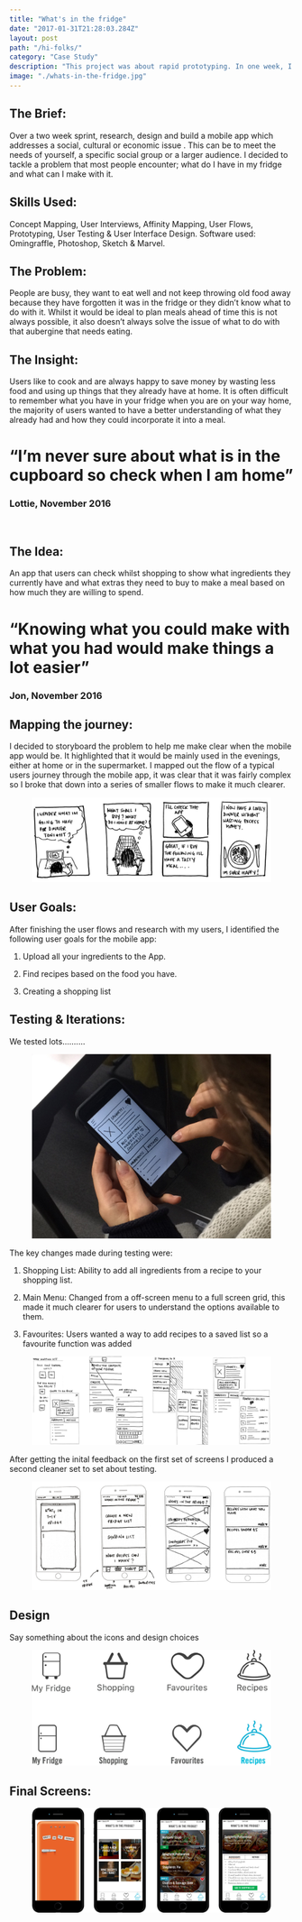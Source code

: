 ```yaml
---
title: "What's in the fridge"
date: "2017-01-31T21:28:03.284Z"
layout: post
path: "/hi-folks/"
category: "Case Study"
description: "This project was about rapid prototyping. In one week, I researched, sketched, wireframed and prototyped a mobile application to help people to keep track of what they had in the fridge and the meals they could make within certain budgets."
image: "./whats-in-the-fridge.jpg"
---
```


<div class="f4 measure-wide center">

<h2 class="orange fw6">The Brief:</h2>
Over a two week sprint, research, design and build a mobile app which addresses a social, cultural or economic issue . This can be to meet the needs of yourself, a specific social group or a larger audience. I decided to tackle a problem that most people encounter; what do I have in my fridge and what can I make with it. 

<h2 class="orange fw6">Skills Used:</h2>
Concept Mapping, User Interviews, Affinity Mapping, User Flows, Prototyping, User Testing & User Interface Design.
Software used: Omingraffle, Photoshop, Sketch & Marvel.

<h2 class="orange fw6">The Problem:</h2>
People are busy, they want to eat well and not keep throwing old food away because they have forgotten it was in the fridge or they didn’t know what to do with it. Whilst it would be ideal to plan meals ahead of time this is not always possible, it also doesn’t always solve the issue of what to do with that aubergine that needs eating. 


<h2 class="orange fw6">The Insight:</h2>Users like to cook and are always happy to save money by wasting less food and using up things that they already have at home. It is often difficult to remember what you have in your fridge when you are on your way home, the majority of users wanted to have a better understanding of what they already had and how they could incorporate it into a meal. 

</div>

<h1 class="f2 measure i mid-gray">“I’m never sure about what is in the cupboard so check when I am home”</h1>
<h3 class="f6 measure">Lottie, November 2016</h3>

<div class="f4 measure-wide center">

 <h2 class="orange fw6">The Idea:</h2>
An app that users can check whilst shopping to show what ingredients they currently have and what extras they need to buy to make a meal based on how much they are willing to spend. 

</div>

<h1 class="f2 measure i mid-gray">“Knowing what you could make with what you had would make things a lot easier”</h1>
<h3 class="f6 measure">Jon, November 2016</h3>

<div class="f4 measure-wide center">
<h2 class="orange fw6">Mapping the journey:</h2>
I decided to storyboard the problem to help me make clear when the mobile app would be. It highlighted that it would be mainly used in the evenings, either at home or in the supermarket. 
I mapped out the flow of a typical users journey through the mobile app, it was clear that it was fairly complex so I broke that down into a series of smaller flows to make it much clearer. 

<figure class="mh0 mv3">
  <img class="border-box" src="./fridge-storyboard.jpg" alt="Competitive Analysis" />
</figure>

</div>



<div class="f4 measure-wide center">
<h2 class="orange fw6">User Goals:</h2> 
After finishing the user flows and research with my users, I identified the following user goals for the mobile app:

1. Upload all your ingredients to the App.

2. Find recipes based on the food you have. 

3. Creating a shopping list  

<h2 class="orange fw6">Testing & Iterations:</h2> 


We tested lots..........

<figure class="mh0 mv3">
  <img class="border-box" src="./fridge-testing-hands.jpg" alt="User Testing" />
</figure>

The key changes made during testing were:

1. Shopping List: Ability to add all ingredients from a recipe to your shopping list. 

2. Main Menu: Changed from a off-screen menu to a full screen grid, this made it much clearer for users to understand the options available to them. 

3. Favourites: Users wanted a way to add recipes to a saved list so a favourite function was added

</div>

<figure class="mh0 mv3">
  <img class="border-box" src="./fridge-iterations.jpg" alt="Competitive Analysis" />
</figure>

<div class="f4 measure-wide center">
After getting the inital feedback on the first set of screens I produced a second cleaner set to set about testing. 

<figure class="mh0 mv3">
  <img class="border-box" src="./fridge-initial-screens.jpg" alt="Competitive Analysis" />
</figure>

<h2 class="orange fw6">Design</h2>
Say something about the icons and design choices
<figure class="mh0 mv3">
  <img class="border-box" src="./fridge-icons.jpg" alt="Competitive Analysis" />
</figure>

<h2 class="orange fw6">Final Screens:</h2>

</div>
<figure class="mh0 mv3">
  <img class="border-box" src="./fridge-final-screens.jpg" alt="Competitive Analysis" />
</figure>


